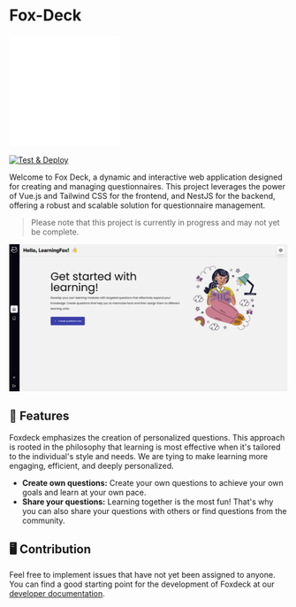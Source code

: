 # Fox-Deck


<img src="./.github/assets/foxdeck-logo.svg" alt="Logo" width="200" />

[![Test & Deploy](https://github.com/Foxdeck/fox-deck/actions/workflows/test-and-deploy.yml/badge.svg)](https://github.com/Foxdeck/fox-deck/actions/workflows/test-and-deploy.yml)

Welcome to Fox Deck, a dynamic and interactive web application designed for creating and managing questionnaires. This
project leverages the power of Vue.js and Tailwind CSS for the frontend, and NestJS for the backend, offering a robust
and scalable solution for questionnaire management.

> Please note that this project is currently in progress and may not yet be complete.

<img src="./.github/assets/home.png" alt="Logo" />

## 💫 Features

Foxdeck emphasizes the creation of personalized questions. This approach is rooted in the philosophy that learning is most effective when it's tailored to the individual's style and needs. We are tying to make learning more engaging, efficient, and deeply personalized.

* **Create own questions:** Create your own questions to achieve your own goals and learn at your own pace.
* **Share your questions:** Learning together is the most fun! That's why you can also share your questions with others or find questions from the community.

## 🖥️ Contribution

Feel free to implement issues that have not yet been assigned to anyone. You can find a good starting point for the development of Foxdeck at our [developer documentation](http://developer.foxdeck.de).